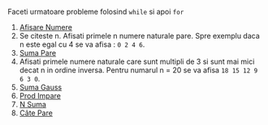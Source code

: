 Faceti urmatoare probleme folosind `while` si apoi `for`
1. [Afisare Numere](https://www.pbinfo.ro/probleme/327/afisarenumere)
2. Se citeste n. Afisati primele n numere naturale pare. Spre exemplu daca n este egal cu 4 se va afisa : `0 2 4 6`.
3. [Suma Pare](https://www.pbinfo.ro/probleme/46/sumapare)
4. Afisati primele numere naturale care sunt multipli de 3 si sunt mai mici decat n in ordine inversa. 
Pentru numarul n = 20 se va afisa `18 15 12 9 6 3 0`.
5. [Suma Gauss](https://www.pbinfo.ro/probleme/1360/suma-gauss)
6. [Prod Impare](https://www.pbinfo.ro/probleme/3976/prodimpare)
7. [N Suma](https://www.pbinfo.ro/probleme/57/n-suma)
8. [Câte Pare](https://www.pbinfo.ro/probleme/1261/catepare)